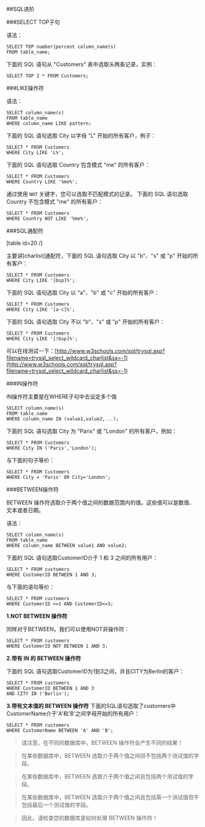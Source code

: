 ##SQL进阶

###SELECT TOP子句

语法：

	SELECT TOP number|percent column_name(s)
	FROM table_name;

下面的 SQL 语句从 "Customers" 表中选取头两条记录，实例：

	SELECT TOP 2 * FROM Customers;

###LIKE操作符

语法：

	SELECT column_name(s)
	FROM table_name
	WHERE column_name LIKE pattern;

下面的 SQL 语句选取 City 以字母 "L" 开始的所有客户，例子：
	
	SELECT * FROM Customers
	WHERE City LIKE 'L%';

下面的 SQL 语句选取 Country 包含模式 "me" 的所有客户：

	SELECT * FROM Customers
	WHERE Country LIKE '%me%';

通过使用 `NOT` 关键字，您可以选取不匹配模式的记录。
下面的 SQL 语句选取 Country 不包含模式 "me" 的所有客户：

	SELECT * FROM Customers
	WHERE Country NOT LIKE '%me%';

###SQL通配符

[table id=20 /]

主要讲[charlist]通配符，下面的 SQL 语句选取 City 以 "b"、"s" 或 "p" 开始的所有客户：
	
	SELECT * FROM Customers
	WHERE City LIKE '[bsp]%';

下面的 SQL 语句选取 City 以 "a"、"b" 或 "c" 开始的所有客户：

	SELECT * FROM Customers
	WHERE City LIKE '[a-c]%';

下面的 SQL 语句选取 City 不以 "b"、"s" 或 "p" 开始的所有客户：

	SELECT * FROM Customers
	WHERE City LIKE '[!bsp]%';

可以在线测试一下：[http://www.w3schools.com/sql/trysql.asp?filename=trysql_select_wildcard_charlist&ss=-1](http://www.w3schools.com/sql/trysql.asp?filename=trysql_select_wildcard_charlist&ss=-1)

###IN操作符

IN操作符主要是在WHERE子句中去设定多个值
	
	SELECT column_name(s)
	FROM table_name
	WHERE column_name IN (value1,value2,...);

下面的 SQL 语句选取 City 为 "Paris" 或 "London" 的所有客户，例如：
	
	SELECT * FROM Customers
	WHERE City IN ('Paris','London');

与下面的句子等价：

	SELECT * FROM Customers
	WHERE City = 'Paris' OR City='London';

###BETWEEN操作符

BETWEEN 操作符选取介于两个值之间的数据范围内的值。这些值可以是数值、文本或者日期。

语法：

	SELECT column_name(s)
	FROM table_name
	WHERE column_name BETWEEN value1 AND value2;

下面的 SQL 语句选取CustomerID介于 1 和 3 之间的所有用户：

	SELECT * FROM customers
	WHERE CustomerID BETWEEN 1 AND 3;

与下面的语句等价：

	SELECT * FROM customers
	WHERE CustomerID >=1 AND CustomerID<=3;

**1.NOT BETWEEN 操作符**

同样对于BETWEEN，我们可以使用NOT非操作符：

	SELECT * FROM customers
	WHERE CustomerID NOT BETWEEN 1 AND 3;

**2.带有 IN 的 BETWEEN 操作符**

下面的 SQL 语句选取CustomerID为1到3之间，并且CITY为Berlin的客户：

	SELECT * FROM customers
	WHERE CustomerID BETWEEN 1 AND 3
	AND CITY IN ('Berlin');

**3.带有文本值的 BETWEEN 操作符**
下面的SQL语句选取了customers中CustomerName介于'A'和'B'之间字母开始的所有用户：

	SELECT * FROM customers
	WHERE CustomerName BETWEEN 'A' AND 'B';

> 请注意，在不同的数据库中，BETWEEN 操作符会产生不同的结果！

> 在某些数据库中，BETWEEN 选取介于两个值之间但不包括两个测试值的字段。

> 在某些数据库中，BETWEEN 选取介于两个值之间且包括两个测试值的字段。

> 在某些数据库中，BETWEEN 选取介于两个值之间且包括第一个测试值但不包括最后一个测试值的字段。

> 因此，请检查您的数据库是如何处理 BETWEEN 操作符！